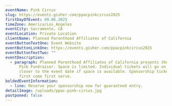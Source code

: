 ```yaml
---
eventName: Pink Circus
slug: https://events.givher.com/ppacpinkcircus2025
firstDayOfEvent: 09.06.2025
timeZone: America/Los_Angeles
eventCity: Sacramento, CA
eventLocation: Private Location
clientName: Planned Parenthood Affiliates of California
eventButtonTextOne: Event Website
eventButtonLinkOne: https://events.givher.com/ppacpinkcircus2025
eventButtonTextTwo: ""
eventDescription:
  - paragraph: Planned Parenthood Affiliates of California presents the 4th Annual
      Pink Fundraiser. Space is limited. Individual tickets will go on sale
      closer to the event date if space is available. Sponsorship tickets are
      first come first serve.
boldedEventInformation:
  - line: Reserve your sponsorship now for guaranteed entry.
detailImage: /uploads/ppac-pink-circus.jpg
postponed: false
---
```

